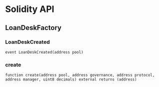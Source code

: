 # Solidity API

## LoanDeskFactory

### LoanDeskCreated

```solidity
event LoanDeskCreated(address pool)
```

### create

```solidity
function create(address pool, address governance, address protocol, address manager, uint8 decimals) external returns (address)
```

